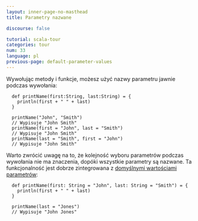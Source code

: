 ```yaml
---
layout: inner-page-no-masthead
title: Parametry nazwane

discourse: false

tutorial: scala-tour
categories: tour
num: 33
language: pl
previous-page: default-parameter-values
---
```


Wywołując metody i funkcje, możesz użyć nazwy parametru jawnie podczas wywołania:

```tut
  def printName(first:String, last:String) = {
    println(first + " " + last)
  }

  printName("John", "Smith")
  // Wypisuje "John Smith"
  printName(first = "John", last = "Smith")
  // Wypisuje "John Smith"
  printName(last = "Smith", first = "John")
  // Wypisuje "John Smith"
```

Warto zwrócić uwagę na to, że kolejność wyboru parametrów podczas wywołania nie ma znaczenia, dopóki wszystkie parametry są nazwane. Ta funkcjonalność jest dobrze zintegrowana z [domyślnymi wartościami parametrów](default-parameter-values.html):

```tut
  def printName(first: String = "John", last: String = "Smith") = {
    println(first + " " + last)
  }

  printName(last = "Jones")
  // Wypisuje "John Jones"
```

